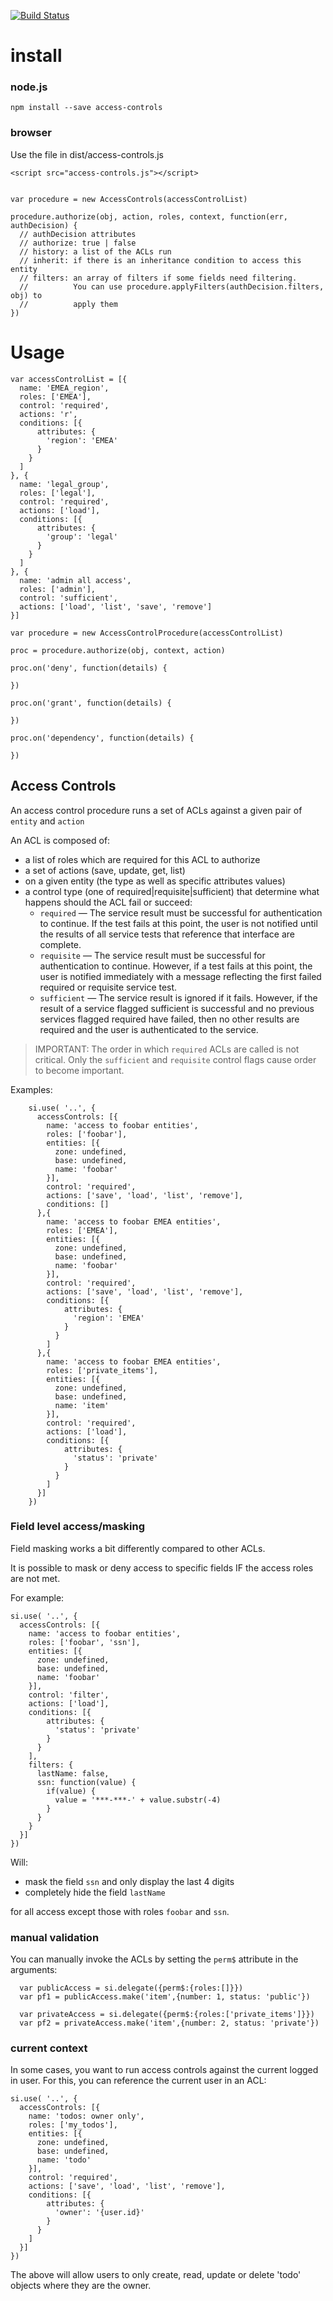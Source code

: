 [![Build Status](https://api.travis-ci.org/nherment/node-access-controls.png?branch=master)](https://travis-ci.org/nherment/node-access-controls)


# install

### node.js

    npm install --save access-controls

### browser

Use the file in dist/access-controls.js

    <script src="access-controls.js"></script>


    var procedure = new AccessControls(accessControlList)

    procedure.authorize(obj, action, roles, context, function(err, authDecision) {
      // authDecision attributes
      // authorize: true | false
      // history: a list of the ACLs run
      // inherit: if there is an inheritance condition to access this entity
      // filters: an array of filters if some fields need filtering.
      //          You can use procedure.applyFilters(authDecision.filters, obj) to
      //          apply them
    })


# Usage

    var accessControlList = [{
      name: 'EMEA_region',
      roles: ['EMEA'],
      control: 'required',
      actions: 'r',
      conditions: [{
          attributes: {
            'region': 'EMEA'
          }
        }
      ]
    }, {
      name: 'legal_group',
      roles: ['legal'],
      control: 'required',
      actions: ['load'],
      conditions: [{
          attributes: {
            'group': 'legal'
          }
        }
      ]
    }, {
      name: 'admin all access',
      roles: ['admin'],
      control: 'sufficient',
      actions: ['load', 'list', 'save', 'remove']
    }]

    var procedure = new AccessControlProcedure(accessControlList)

    proc = procedure.authorize(obj, context, action)

    proc.on('deny', function(details) {

    })

    proc.on('grant', function(details) {

    })

    proc.on('dependency', function(details) {

    })


## Access Controls

An access control procedure runs a set of ACLs against a given pair of ```entity``` and ```action```

An ACL is composed of:

- a list of roles which are required for this ACL to authorize
- a set of actions (save, update, get, list)
- on a given entity (the type as well as specific attributes values)
- a control type (one of required|requisite|sufficient) that determine what happens should the ACL fail or succeed:
  - ```required``` — The service result must be successful for authentication to continue. If the test fails at this point, the user is not notified until the results of all service tests that reference that interface are complete.
  - ```requisite``` — The service result must be successful for authentication to continue. However, if a test fails at this point, the user is notified immediately with a message reflecting the first failed required or requisite service test.
  - ```sufficient``` — The service result is ignored if it fails. However, if the result of a service flagged sufficient is successful and no previous services flagged required have failed, then no other results are required and the user is authenticated to the service.

> IMPORTANT: The order in which ```required``` ACLs are called is not critical. Only the ```sufficient``` and ```requisite``` control flags cause order to become important.

Examples:
```
    si.use( '..', {
      accessControls: [{
        name: 'access to foobar entities',
        roles: ['foobar'],
        entities: [{
          zone: undefined,
          base: undefined,
          name: 'foobar'
        }],
        control: 'required',
        actions: ['save', 'load', 'list', 'remove'],
        conditions: []
      },{
        name: 'access to foobar EMEA entities',
        roles: ['EMEA'],
        entities: [{
          zone: undefined,
          base: undefined,
          name: 'foobar'
        }],
        control: 'required',
        actions: ['save', 'load', 'list', 'remove'],
        conditions: [{
            attributes: {
              'region': 'EMEA'
            }
          }
        ]
      },{
        name: 'access to foobar EMEA entities',
        roles: ['private_items'],
        entities: [{
          zone: undefined,
          base: undefined,
          name: 'item'
        }],
        control: 'required',
        actions: ['load'],
        conditions: [{
            attributes: {
              'status': 'private'
            }
          }
        ]
      }]
    })
```

### Field level access/masking

Field masking works a bit differently compared to other ACLs.

It is possible to mask or deny access to specific fields IF the access roles are not met.

For example:

    si.use( '..', {
      accessControls: [{
        name: 'access to foobar entities',
        roles: ['foobar', 'ssn'],
        entities: [{
          zone: undefined,
          base: undefined,
          name: 'foobar'
        }],
        control: 'filter',
        actions: ['load'],
        conditions: [{
            attributes: {
              'status': 'private'
            }
          }
        ],
        filters: {
          lastName: false,
          ssn: function(value) {
            if(value) {
              value = '***-***-' + value.substr(-4)
            }
          }
        }
      }]
    })

Will:

- mask the field ```ssn``` and only display the last 4 digits
- completely hide the field ```lastName```

for all access except those with roles ```foobar``` and ```ssn```.

### manual validation

You can manually invoke the ACLs by setting the ```perm$``` attribute in the arguments:

      var publicAccess = si.delegate({perm$:{roles:[]}})
      var pf1 = publicAccess.make('item',{number: 1, status: 'public'})

      var privateAccess = si.delegate({perm$:{roles:['private_items']}})
      var pf2 = privateAccess.make('item',{number: 2, status: 'private'})

### current context

In some cases, you want to run access controls against the current logged in user.
For this, you can reference the current user in an ACL:


    si.use( '..', {
      accessControls: [{
        name: 'todos: owner only',
        roles: ['my_todos'],
        entities: [{
          zone: undefined,
          base: undefined,
          name: 'todo'
        }],
        control: 'required',
        actions: ['save', 'load', 'list', 'remove'],
        conditions: [{
            attributes: {
              'owner': '{user.id}'
            }
          }
        ]
      }]
    })

The above will allow users to only create, read, update or delete 'todo' objects where they are the owner.
